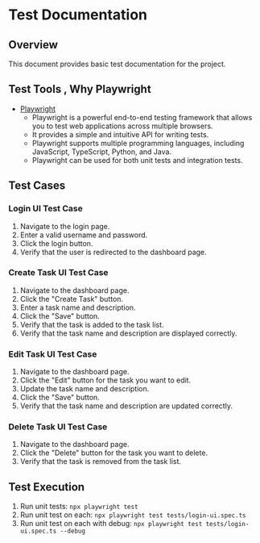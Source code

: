 # Test Documentation

## Overview

This document provides basic test documentation for the project.

## Test Tools , Why Playwright

- [Playwright](https://playwright.dev/)
  - Playwright is a powerful end-to-end testing framework that allows you to test web applications across multiple browsers.
  - It provides a simple and intuitive API for writing tests.
  - Playwright supports multiple programming languages, including JavaScript, TypeScript, Python, and Java.
  - Playwright can be used for both unit tests and integration tests.

## Test Cases

### Login UI Test Case

1. Navigate to the login page.
2. Enter a valid username and password.
3. Click the login button.
4. Verify that the user is redirected to the dashboard page.

### Create Task UI Test Case

1. Navigate to the dashboard page.
2. Click the "Create Task" button.
3. Enter a task name and description.
4. Click the "Save" button.
5. Verify that the task is added to the task list.
6. Verify that the task name and description are displayed correctly.

### Edit Task UI Test Case

1. Navigate to the dashboard page.
2. Click the "Edit" button for the task you want to edit.
3. Update the task name and description.
4. Click the "Save" button.
5. Verify that the task name and description are updated correctly.

### Delete Task UI Test Case

1. Navigate to the dashboard page.
2. Click the "Delete" button for the task you want to delete.
3. Verify that the task is removed from the task list.

## Test Execution

1. Run unit tests: `npx playwright test`
2. Run unit test on each: `npx playwright test tests/login-ui.spec.ts`
3. Run unit test on each with debug: `npx playwright test tests/login-ui.spec.ts --debug`
